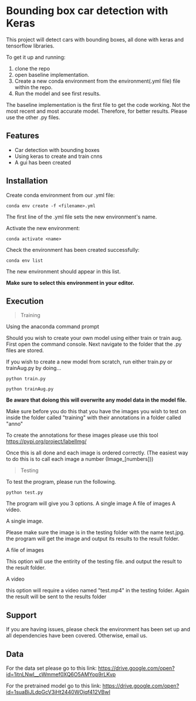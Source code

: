 Bounding box car detection with Keras
========

This project will detect cars with bounding boxes, all done with keras and tensorflow libraries.

To get it up and running:

1. clone the repo
2. open baseline implementation. 
3. Create a new conda environment from the environment(.yml file) file within the repo.
4. Run the model and see first results.

The baseline implementation is the first file to get the code working. Not the most recent and most
accurate model. Therefore, for better results. Please use the other .py files. 

Features
--------

- Car detection with bounding boxes
- Using keras to create and train cnns
- A gui has been created

Installation
------------
Create conda environment from our .yml file:

    conda env create -f <filename>.yml

The first line of the .yml file sets the new environment's name.

Activate the new environment:

    conda activate <name>

Check the environment has been created successfully:

    conda env list

The new environment should appear in this list.

**Make sure to select this environment in your editor.**

Execution
---------
> Training

Using the anaconda command prompt

Should you wish to create your own model using either train or train aug. First open the command console. Next navigate to the folder that the .py files are stored.

If you wish to create a new model from scratch, run either train.py or trainAug.py by doing...

    python train.py

    python trainAug.py

**Be aware that doiong this will overwrite any model data in the model file.**

Make sure before you do this that you have the images you wish to test on inside the folder called "training" with their annotations in a folder called "anno"

To create the annotations for these images please use this tool <https://pypi.org/project/labelImg/>

Once this is all done and each image is ordered correctly. (The easiest way to do this is to call each image a number (Image_[numbers]))

> Testing

To test the program, please run the following.

    python test.py

The program will give you 3 options.
A single image
A file of images
A video.

A single image.

Please make sure the image is in the testing folder with the name test.jpg. the program will get the image and output its results to the result folder.

A file of images

This option will use the entirity of the testing file. and output the result to the result folder.

A video

this option will require a video named "test.mp4" in the testing folder. Again the result will be sent to the results folder

Support
-------

If you are having issues, please check the environment has been set up and all dependencies have been covered. Otherwise, email us. 

Data
-------

For the data set please go to this link: <https://drive.google.com/open?id=1itnLNwl__cWmmef0XQ6O5AMYop9rLKvp>

For the pretrained model go to this link: <https://drive.google.com/open?id=1suaBiJLdpGcV3iHt2440WOjqf412VBwI>
